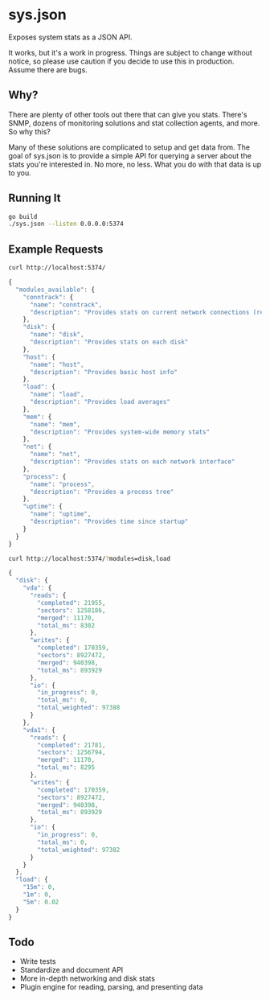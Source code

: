 # sys.json

Exposes system stats as a JSON API.

It works, but it's a work in progress. Things are subject to change without notice, so please use
caution if you decide to use this in production. Assume there are bugs.

## Why?

There are plenty of other tools out there that can give you stats. There's SNMP, dozens of monitoring
solutions and stat collection agents, and more. So why this?

Many of these solutions are complicated to setup and get data from. The goal of sys.json is to
provide a simple API for querying a server about the stats you're interested in. No more, no less.
What you do with that data is up to you.

## Running It

```bash
go build
./sys.json --listen 0.0.0.0:5374
```

## Example Requests

```bash
curl http://localhost:5374/
```

```js
{
  "modules_available": {
    "conntrack": {
      "name": "conntrack",
      "description": "Provides stats on current network connections (requires conntrack-tools)"
    },
    "disk": {
      "name": "disk",
      "description": "Provides stats on each disk"
    },
    "host": {
      "name": "host",
      "description": "Provides basic host info"
    },
    "load": {
      "name": "load",
      "description": "Provides load averages"
    },
    "mem": {
      "name": "mem",
      "description": "Provides system-wide memory stats"
    },
    "net": {
      "name": "net",
      "description": "Provides stats on each network interface"
    },
    "process": {
      "name": "process",
      "description": "Provides a process tree"
    },
    "uptime": {
      "name": "uptime",
      "description": "Provides time since startup"
    }
  }
}
```

```bash
curl http://localhost:5374/?modules=disk,load
```

```js
{
  "disk": {
    "vda": {
      "reads": {
        "completed": 21955,
        "sectors": 1258186,
        "merged": 11170,
        "total_ms": 8302
      },
      "writes": {
        "completed": 170359,
        "sectors": 8927472,
        "merged": 940398,
        "total_ms": 893929
      },
      "io": {
        "in_progress": 0,
        "total_ms": 0,
        "total_weighted": 97388
      }
    },
    "vda1": {
      "reads": {
        "completed": 21781,
        "sectors": 1256794,
        "merged": 11170,
        "total_ms": 8295
      },
      "writes": {
        "completed": 170359,
        "sectors": 8927472,
        "merged": 940398,
        "total_ms": 893929
      },
      "io": {
        "in_progress": 0,
        "total_ms": 0,
        "total_weighted": 97382
      }
    }
  },
  "load": {
    "15m": 0,
    "1m": 0,
    "5m": 0.02
  }
}
```

## Todo

* Write tests
* Standardize and document API
* More in-depth networking and disk stats
* Plugin engine for reading, parsing, and presenting data
